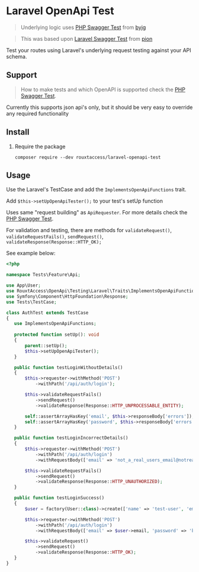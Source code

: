 # Laravel OpenApi Test

> Underlying logic uses [PHP Swagger Test](https://github.com/byjg/php-swagger-test) from [byjg](https://github.com/byjg)

> This was based upon [Laravel Swagger Test](https://github.com/pion/laravel-swagger-test) from [pion](https://github.com/pion)


Test your routes using Laravel's underlying request testing against your API schema.

## Support

> How to make tests and which OpenAPI is supported check the [PHP Swagger Test](https://github.com/byjg/php-swagger-test).
 
 Currently this supports json api's only, but it should be very easy to override any required functionality
 
 ## Install

 1. Require the package
    
    ```
    composer require --dev rouxtaccess/laravel-openapi-test
    ```
 
 ## Usage
 
 Use the Laravel's TestCase and add the `ImplementsOpenApiFunctions` trait.
 
 Add `$this->setUpOpenApiTester();` to your test's setUp function
 
 Uses same "request building" as `ApiRequester`. For more details check the [PHP Swagger Test](https://github.com/byjg/php-swagger-test).
 
 For validation and testing, there are methods for `validateRequest()`, `validateRequestFails()`, `sendRequest()`, `validateResponse(Response::HTTP_OK);`
 
 See example below:
 
 ```php
<?php

namespace Tests\Feature\Api;

use App\User;
use RouxtAccess\OpenApi\Testing\Laravel\Traits\ImplementsOpenApiFunctions;
use Symfony\Component\HttpFoundation\Response;
use Tests\TestCase;

class AuthTest extends TestCase
{
    use ImplementsOpenApiFunctions;
    
    protected function setUp(): void
    {
        parent::setUp();
        $this->setUpOpenApiTester();
    }

    public function testLoginWithoutDetails()
    {
        $this->requester->withMethod('POST')
            ->withPath('/api/auth/login');

        $this->validateRequestFails()
            ->sendRequest()
            ->validateResponse(Response::HTTP_UNPROCESSABLE_ENTITY);

        self::assertArrayHasKey('email', $this->responseBody['errors']);
        self::assertArrayHasKey('password', $this->responseBody['errors']);
    }

    public function testLoginIncorrectDetails()
    {
        $this->requester->withMethod('POST')
            ->withPath('/api/auth/login')
            ->withRequestBody(['email' => 'not_a_real_users_email@notreal.com', 'password' => 'not_a_valid_password']);

        $this->validateRequestFails()
            ->sendRequest()
            ->validateResponse(Response::HTTP_UNAUTHORIZED);
    }

    public function testLoginSuccess()
    {
        $user = factory(User::class)->create(['name' => 'test-user', 'email' => 'testemail@example.com', 'password' => bcrypt('bestpassword')]);

        $this->requester->withMethod('POST')
            ->withPath('/api/auth/login')
            ->withRequestBody(['email' => $user->email, 'password' => 'bestpassword']);

        $this->validateRequest()
            ->sendRequest()
            ->validateResponse(Response::HTTP_OK);
    }
}

``` 
